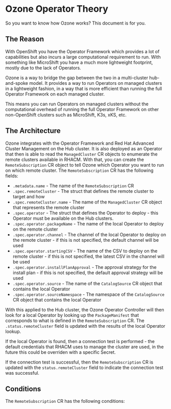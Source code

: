 # Ozone Operator Theory

So you want to know how Ozone works? This document is for you.

## The Reason

With OpenShift you have the Operator Framework which provides a lot of capabilities but also incurs a large computational requirement to run.  With something like MicroShift you have a much more lightweight footprint, mostly due to the lack of Operators.

Ozone is a way to bridge the gap between the two in a multi-cluster hub-and-spoke model.  It provides a way to run Operators on managed clusters in a lightweight fashion, in a way that is more efficient than running the full Operator Framework on each managed cluster.  

This means you can run Operators on managed clusters without the computational overhead of running the full Operator Framework on other non-OpenShift clusters such as MicroShift, K3s, xKS, etc.

## The Architecture

Ozone integrates with the Operator Framework and Red Hat Advanced Cluster Management on the Hub cluster.  It is also deployed as an Operator that then is able to read the `ManagedCluster` CR objects to enumerate the remote clusters available in RHACM.  With that, you can create the `RemoteSubscription` CR object to tell Ozone which Operator you want to run on which remote cluster.  The `RemoteSubscription` CR has the following fields:

- `.metadata.name` - The name of the `RemoteSubscription` CR
- `.spec.remoteCluster` - The struct that defines the remote cluster to target and how
- `.spec.remoteCluster.name` - The name of the `ManagedCluster` CR object that represents the remote cluster
- `.spec.operator` - The struct that defines the Operator to deploy - this Operator must be available on the Hub clusters.
- `.spec.operator.packageName` - The name of the local Operator to deploy on the remote cluster
- `.spec.operator.channel` - The channel of the local Operator to deploy on the remote cluster - if this is not specified, the default channel will be used
- `.spec.operator.startingCSV` - The name of the CSV to deploy on the remote cluster - if this is not specified, the latest CSV in the channel will be used
- `.spec.operator.installPlanApproval` - The approval strategy for the install plan - if this is not specified, the default approval strategy will be used
- `.spec.operator.source` - The name of the `CatalogSource` CR object that contains the local Operator
- `.spec.operator.sourceNamespace` - The namespace of the `CatalogSource` CR object that contains the local Operator

With this applied to the Hub cluster, the Ozone Operator Controller will then look for a local Operator by looking up the `PackageManifest` that corresponds to what is defined in the `RemoteSubscription` CR.  The `.status.remoteCluster` field is updated with the results of the local Operator lookup.

If the local Operator is found, then a connection test is performed - the default credentials that RHACM uses to manage the cluster are used, in the future this could be overriden with a specific Secret.

If the connection test is successful, then the `RemoteSubscription` CR is updated with the `status.remoteCluster` field to indicate the connection test was successful.

## Conditions

The `RemoteSubscription` CR has the following conditions:

